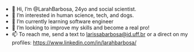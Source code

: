 - 👋 Hi, I’m @LarahBarbosa, 24yo and social scientist.
- 👀 I’m interested in human science, tech, and dogs.
- 🌱 I’m currently learning software engineer
- 💞️ I’m looking to improve my skills and become a real pro!
- 📫 To reach me, send a text to larissabarbosa@id.uff.br or a direct on my profiles:
https://www.linkedin.com/in/larahbarbosa/


